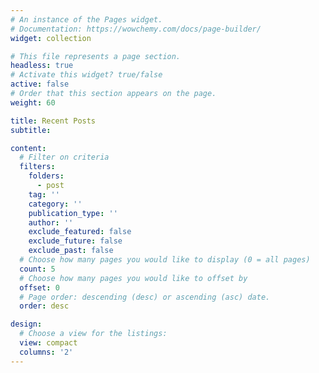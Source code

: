 ```yaml
---
# An instance of the Pages widget.
# Documentation: https://wowchemy.com/docs/page-builder/
widget: collection

# This file represents a page section.
headless: true
# Activate this widget? true/false
active: false
# Order that this section appears on the page.
weight: 60

title: Recent Posts
subtitle:

content:
  # Filter on criteria
  filters:
    folders:
      - post
    tag: ''
    category: ''
    publication_type: ''
    author: ''
    exclude_featured: false
    exclude_future: false
    exclude_past: false
  # Choose how many pages you would like to display (0 = all pages)
  count: 5
  # Choose how many pages you would like to offset by
  offset: 0
  # Page order: descending (desc) or ascending (asc) date.
  order: desc

design:
  # Choose a view for the listings:
  view: compact
  columns: '2'
---
```

